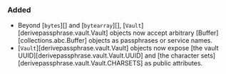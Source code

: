 ### Added

  - Beyond [`bytes`][] and [`bytearray`][],
    [`Vault`][derivepassphrase.vault.Vault] objects now accept arbitrary
    [Buffer][collections.abc.Buffer] objects as passphrases or service
    names.
  - [`Vault`][derivepassphrase.vault.Vault] objects now expose [the vault
    UUID][derivepassphrase.vault.Vault.UUID] and [the character
    sets][derivepassphrase.vault.Vault.CHARSETS] as public attributes.

